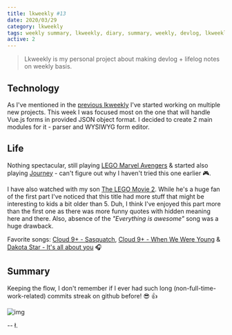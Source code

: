 ```yaml
---
title: lkweekly #13
date: 2020/03/29
category: lkweekly
tags: weekly summary, lkweekly, diary, summary, weekly, devlog, lkweekly2020, js, javascript, vue, vue.js
active: 2
---
```


> Lkweekly is my personal project about making devlog + lifelog notes on weekly basis.

## Technology

As I've mentioned in the [previous lkweekly](/lkweekly-12/) I've started working on multiple new projects. This week I was focused most on the one that will handle Vue.js forms in provided JSON object format. I decided to create 2 main modules for it - parser and WYSIWYG form editor.

## Life

Nothing spectacular, still playing [LEGO Marvel Avengers](https://www.playstation.com/en-gb/games/lego-marvels-avengers-ps4/) & started also playing [Journey](https://www.playstation.com/en-gb/games/journey-ps4/) - can't figure out why I haven't tried this one earlier 🎮.

I have also watched with my son [The LEGO Movie 2](https://www.imdb.com/title/tt3513498/). While he's a huge fan of the first part I've noticed that this title had more stuff that might be interesting to kids a bit older than 5. Duh, I think I've enjoyed this part more than the first one as there was more funny quotes with hidden meaning here and there. Also, absence of the *"Everything is awesome"* song was a huge drawback.

Favorite songs: [Cloud 9+ - Sasquatch](https://open.spotify.com/track/3D7fCiY3zy2ay9l6KnqIIg?si=SgkT0f3cRCC2STfRQqc-TQ), [Cloud 9+ - When We Were Young](https://open.spotify.com/track/75QtXqJNXaEaB8JR38OUfr?si=qXmAPzRqRDqRD6BrIOTHZQ) & [Dakota Star - It's all about you](https://www.youtube.com/watch?v=-jI_NpFV70Y) 🎧

## Summary

Keeping the flow, I don't remember if I ever had such long (non-full-time-work-related) commits streak on github before! 😎 👍

![img](/static/github-streak-1.png)

-- ł.
